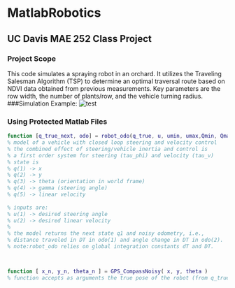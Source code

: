 # MatlabRobotics
## UC Davis MAE 252 Class Project
### Project Scope
This code simulates a spraying robot in an orchard. It utilizes the Traveling Salesman Algorithm (TSP) to determine an optimal traversal route based on NDVI data obtained from previous measurements. Key parameters are the row width, the number of plants/row, and the vehicle turning radius.
###Simulation Example:
![test](https://github.com/bmgatten/MatlabRobotics/blob/master/MAE252.gif)

### Using Protected Matlab Files 

```Matlab
function [q_true_next, odo] = robot_odo(q_true, u, umin, umax,Qmin, Qmax, L, tau_gamma, tau_v)
% model of a vehicle with closed loop steering and velocity control
% the combined effect of steering/vehicle inertia and control is
% a first order system for steering (tau_phi) and velocity (tau_v)
% state is
% q(1) -> x
% q(2) -> y
% q(3) -> theta (orientation in world frame)
% q(4) -> gamma (steering angle)
% q(5) -> linear velocity
 
% inputs are:
% u(1) -> desired steering angle
% u(2) -> desired linear velocity
%
% the model returns the next state q1 and noisy odometry, i.e.,
% distance traveled in DT in odo(1) and angle change in DT in odo(2).
% note:robot_odo relies on global integration constants dT and DT. 



function [ x_n, y_n, theta_n ] = GPS_CompassNoisy( x, y, theta )
% function accepts as arguments the true pose of the robot (from q_true) and returns a noisy measurement of the pose. Angle is in radians.
```
